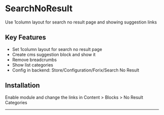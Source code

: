 # SearchNoResult

Use 1column layout for search no result page and showing suggestion links

## Key Features

* Set 1column layout for search no result page
* Create cms suggestion block and show it
* Remove breadcrumbs
* Show list categories
* Config in backend: Store/Configuration/Forix/Search No Result

## Installation

Enable module and change the links in Content > Blocks > No Result Categories

---


